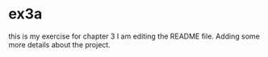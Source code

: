 # ex3a
this is my exercise for chapter 3
I am editing the README file.
Adding some more details about the project.